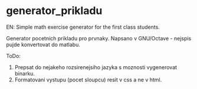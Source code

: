 generator_prikladu
==================

EN: Simple math exercise generator for the first class students.

Generator pocetnich prikladu pro prvnaky.
Napsano v GNU/Octave - nejspis pujde konvertovat do matlabu.

ToDo:
1) Prepsat do nejakeho rozsirenejsiho jazyka s moznosti vygenerovat binarku.
2) Formatovani vystupu (pocet sloupcu) resit v css a ne v html.